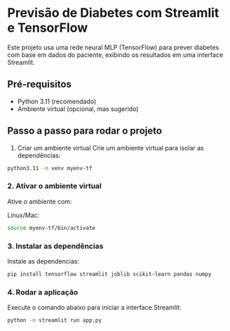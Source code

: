 # Previsão de Diabetes com Streamlit e TensorFlow

Este projeto usa uma rede neural MLP (TensorFlow) para prever diabetes com base em dados do paciente, exibindo os resultados em uma interface Streamlit.

## Pré-requisitos

- Python 3.11 (recomendado)
- Ambiente virtual (opcional, mas sugerido)

## Passo a passo para rodar o projeto

 1. Criar um ambiente virtual
Crie um ambiente virtual para isolar as dependências:

```bash
python3.11 -m venv myenv-tf
```

### 2. Ativar o ambiente virtual

Ative o ambiente com:

Linux/Mac:

```bash
source myenv-tf/bin/activate
```

### 3. Instalar as dependências

Instale as dependencias:

```bash
pip install tensorflow streamlit joblib scikit-learn pandas numpy
```

### 4. Rodar a aplicação

Execute o comando abaixo para iniciar a interface Streamlit:

```bash
python -m streamlit run app.py
```
